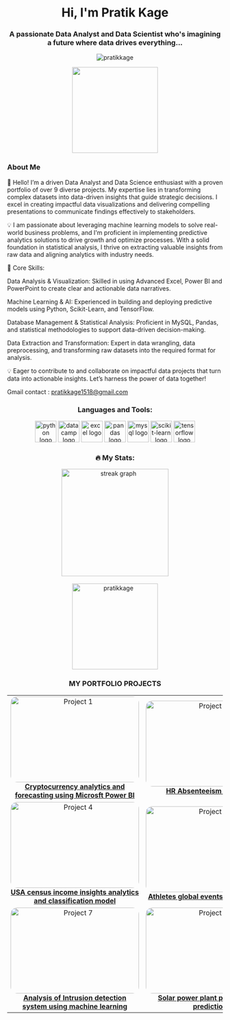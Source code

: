 <h1 align="center">Hi, I'm Pratik Kage</h1>
<h3 align="center">A passionate Data Analyst and Data Scientist who's imagining a future where data drives everything...</h3>

<p align="center">
  <img src="https://komarev.com/ghpvc/?username=pratikkage&label=Profile%20views&color=0e75b6&style=flat" alt="pratikkage" />
</p>

<div align="center">
  <img height="200" src="https://camo.githubusercontent.com/62da68eb62b1e5f175f7d1f0191dd89a653d7908feb22d37d4a0ab07365d6791/68747470733a2f2f6d656469612e67697068792e636f6d2f6d656469612f4d3967624264396e6244724f5475314d71782f67697068792e676966" />
</div>

<h3 align="left">About Me</h3>
<p align="left">
👋 Hello! I’m a driven Data Analyst and Data Science enthusiast with a proven portfolio of over 9 diverse projects. My expertise lies in transforming complex datasets into data-driven insights that guide strategic decisions. I excel in creating impactful data visualizations and delivering compelling presentations to communicate findings effectively to stakeholders.

💡 I am passionate about leveraging machine learning models to solve real-world business problems, and I'm proficient in implementing predictive analytics solutions to drive growth and optimize processes. With a solid foundation in statistical analysis, I thrive on extracting valuable insights from raw data and aligning analytics with industry needs.

💼 Core Skills:

Data Analysis & Visualization: Skilled in using Advanced Excel, Power BI and PowerPoint to create clear and actionable data narratives.

Machine Learning & AI: Experienced in building and deploying predictive models using Python, Scikit-Learn, and TensorFlow.

Database Management & Statistical Analysis: Proficient in MySQL, Pandas, and statistical methodologies to support data-driven decision-making.

Data Extraction and Transformation: Expert in data wrangling, data preprocessing, and transforming raw datasets into the required format for analysis.

💡 Eager to contribute to and collaborate on impactful data projects that turn data into actionable insights. Let’s harness the power of data together!</p>

Gmail contact : pratikkage1518@gmail.com
</p>

<h3 align="center">Languages and Tools:</h3>
<div align="center">
  <img src="https://cdn.jsdelivr.net/gh/devicons/devicon/icons/python/python-original.svg" height="50" alt="python logo" />
  <img src="https://images.datacamp.com/image/upload/v1724169856/image_ff55d03003.png" height="50" alt="datacamp logo" />
  <img src="https://img.freepik.com/premium-vector/microsoft-excel-logo-spreadsheet-program-microsoft-office-365-logotype-microsoft-corporation-software-editorial_661108-17045.jpg" height="50" alt="excel logo" />
  <img src= "https://cdn.jsdelivr.net/gh/devicons/devicon/icons/pandas/pandas-original.svg" height="50" alt="pandas logo" />
  <img src="https://cdn.jsdelivr.net/gh/devicons/devicon/icons/mysql/mysql-original.svg" height="50" alt="mysql logo" />
  <img src="https://numfocus.org/wp-content/uploads/2017/11/scikitlearn-logo-300.png" height="50" alt="scikit-learn logo" />
  <img src="https://cdn.jsdelivr.net/gh/devicons/devicon/icons/tensorflow/tensorflow-original.svg" height="50" alt="tensorflow logo" />
</div>

<h3 align="center">🔥 My Stats:</h3>
<div align="center">
  <img src="https://streak-stats.demolab.com?user=Pratikkage&locale=en&mode=daily&theme=dark&hide_border=false&border_radius=5&order=3" height="250" alt="streak graph" />
  <br><br>
  <img src="https://github-readme-stats.vercel.app/api?username=pratikkage&show_icons=true&locale=en" alt="pratikkage" height="200" />
</div>

<h3 align="center">MY PORTFOLIO PROJECTS</h3>
<table align="center">
  <tr>
    <td align="center" width="300">
      <a href="https://github.com/Pratikkage/Airbnb-Case_study" target="_blank">
        <img src="https://cdn.sanity.io/images/dzmgtty0/production/6ce931c0b54207125563eadedeb0b7d8b39a12cf-1480x824.jpg?w=3840&h=2137&q=80&fit=crop&auto=format" alt="Project 1" width="300" height="200" style="border-radius: 15px;"/>
        <br><strong>Cryptocurrency analytics and forecasting using Microsft Power BI</strong>
      </a>
    </td>
    <td align="center" width="300">
      <a href="https://github.com/Pratikkage/HR-Absenteeism-Analytics" target="_blank">
        <img src="https://media.istockphoto.com/id/603310486/photo/three-departments-working-towards-one-goal.jpg?s=612x612&w=0&k=20&c=Q3SUc763P_Qhn-fclAQCaZlJE0RQWCmo3Z_5TpBN8Ds=" alt="Project 2" width="300" height="200" style="border-radius: 15px;"/>
        <br><strong>HR Absenteeism analytics</strong>
      </a>
    </td>
    <td align="center" width="300">
      <a href="https://github.com/Pratikkage/Android-app-market-on-Google-play-store-data-analytics" target="_blank">
        <img src="https://static1.pocketlintimages.com/wordpress/wp-content/uploads/wm/127558-apps-news-how-to-install-the-google-play-store-on-an-android-phone-or-tablet-that-doesnt-have-it-image1-tphdngxs9w.jpg" alt="Project 3" width="300" height="200" style="border-radius: 15px;"/>
        <br><strong>The Android App Market on Google Play data analysis</strong>
      </a>
    </td>
  </tr>
  <tr>
    <td align="center" width="300">
      <a href="https://github.com/Pratikkage/USA-Census-Income-Insights-Comprehensive-Analysis-and-Classification-Model" target="_blank">
        <img src="https://willowresearch.com/wp-content/uploads/2019/06/US-People-Map.jpg" alt="Project 4" width="300" height="200" style="border-radius: 15px;"/>
        <br><strong>USA census income insights analytics and classification model </strong>
      </a>
    </td>
    <td align="center" width="300">
      <a href='https://github.com/Pratikkage/Athlete-global-events-trend-Data-Analysis' target="_blank">
        <img src="https://img.olympics.com/images/image/private/t_s_pog_staticContent_hero_xs_2x/f_auto/primary/hiuf5ahd3cbhr11q6m5m" alt="Project 5" width="300" height="200" style="border-radius: 15px;"/>
        <br><strong>Athletes global events data analytics</strong>
      </a>
    </td>
    <td align="center" width="300">
      <a href="https://github.com/Pratikkage/Airbnb-Case_study" target="_blank">
        <img src="https://static.startuptalky.com/2021/11/Airbnb-Success-Story-StartupTalky-1.jpg" alt="Project 6" width="300" height="200" style="border-radius: 15px;"/>
        <br><strong>Airbnb.com Case Study</strong>
      </a>
    </td>
  </tr>
  <tr>
    <td align="center" width="300">
      <a href="https://github.com/pratikkage/project7" target="_blank">
        <img src="https://media.licdn.com/dms/image/C5612AQHjsBVD_QF3yw/article-cover_image-shrink_600_2000/0/1520132412135?e=2147483647&v=beta&t=u3gEZ5qUCZQTGyDXMrn6F9IC-BX96_TBKkpNpgaUHB0" alt="Project 7" width="300" height="200" style="border-radius: 15px;"/>
        <br><strong>Analysis of Intrusion detection system using machine learning</strong>
      </a>
    </td>
    <td align="center" width="300">
      <a href="https://github.com/pratikkage/project8" target="_blank">
        <img src="https://www.drvijaymalik.com/wp-content/uploads/2022/09/Solar-power-plant-business-analysis.jpg" alt="Project 8" width="300" height="200" style="border-radius: 15px;"/>
        <br><strong>Solar power plant performance prediction</strong>
      </a>
    </td>
  </tr>
</table>
